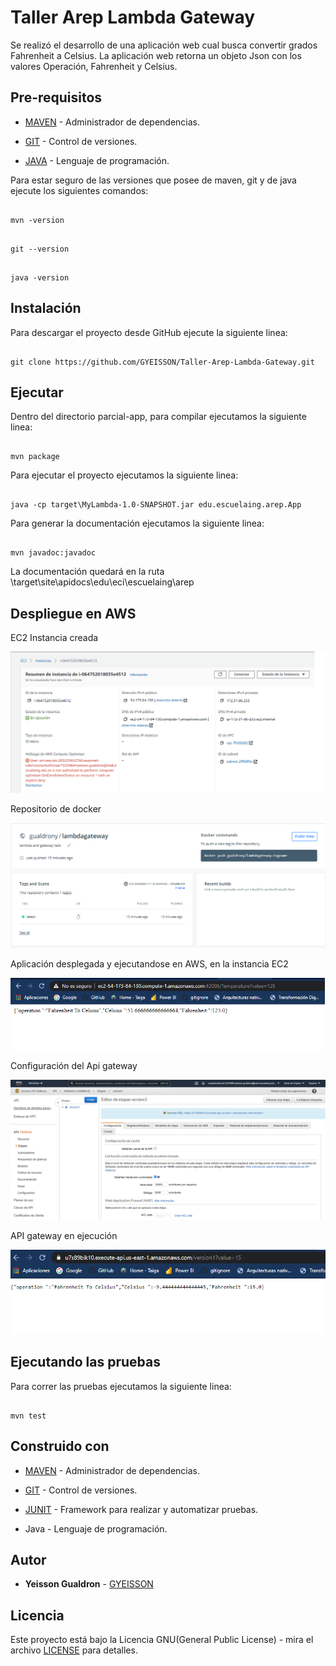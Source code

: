 # Taller Arep Lambda Gateway 

Se realizó el desarrollo de una aplicación web cual busca convertir grados Fahrenheit a Celsius.
La aplicación web retorna un objeto Json con los valores Operación, Fahrenheit  y Celsius.



## Pre-requisitos

*  [MAVEN](https://maven.apache.org/) - Administrador de dependencias.

*  [GIT](https://git-scm.com/) - Control de versiones.

* [JAVA](https://java.com/) - Lenguaje de programación.

Para estar seguro de las versiones que posee de maven, git y de java ejecute los siguientes comandos:

```

mvn -version

```

```

git --version

```

```

java -version

```

## Instalación

Para descargar el proyecto desde GitHub ejecute la siguiente linea:

```

git clone https://github.com/GYEISSON/Taller-Arep-Lambda-Gateway.git

```

## Ejecutar

Dentro del directorio parcial-app, para compilar ejecutamos la siguiente linea:

```

mvn package

```

Para ejecutar el proyecto ejecutamos la siguiente linea:

```

java -cp target\MyLambda-1.0-SNAPSHOT.jar edu.escuelaing.arep.App

```

Para generar la documentación ejecutamos la siguiente linea:

```

mvn javadoc:javadoc

```

La documentación quedará en la ruta \target\site\apidocs\edu\eci\escuelaing\arep
## Despliegue en AWS 
EC2 Instancia creada  

![](resources/ec2aws.png)

Repositorio de docker 

![](resources/repodocker.png)

Aplicación desplegada y ejecutandose en AWS, en la instancia EC2

![](resources/awspublic.png)

Configuración del Api gateway 

![](resources/configapigateway.png)

API gateway en ejecución

![](resources/apigateway.png)

## Ejecutando las pruebas

Para correr las pruebas ejecutamos la siguiente linea:

```

mvn test

```

## Construido con

*  [MAVEN](https://maven.apache.org/) - Administrador de dependencias.

*  [GIT](https://git-scm.com/) - Control de versiones.

*  [JUNIT](https://junit.org/junit5/) - Framework para realizar y automatizar pruebas.

* Java - Lenguaje de programación.  

## Autor

*  **Yeisson Gualdron** - [GYEISSON](https://github.com/GYEISSON)


## Licencia

Este proyecto está bajo la Licencia GNU(General Public License) - mira el archivo [LICENSE](LICENSE) para detalles.

